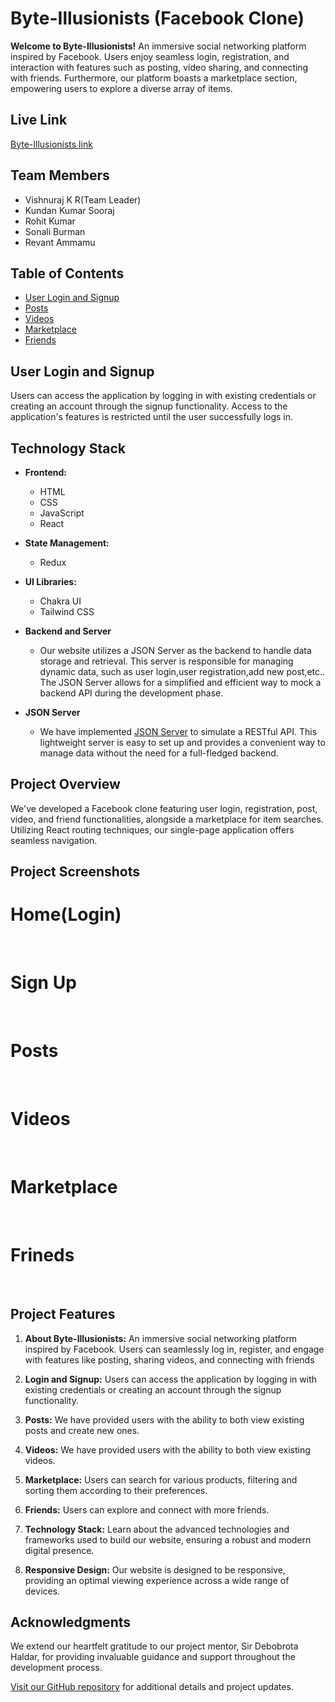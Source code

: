 # Byte-Illusionists (Facebook Clone)

**Welcome to Byte-Illusionists!** 
An immersive social networking platform inspired by Facebook. Users enjoy seamless login, registration, and interaction with features such as posting, video sharing, and connecting with friends. Furthermore, our platform boasts a marketplace section, empowering users to explore a diverse array of items.

## Live Link
<a href="https://byte-illusionists-fbclone.netlify.app/">Byte-Illusionists link</a>

## Team Members

- Vishnuraj K R(Team Leader)
- Kundan Kumar Sooraj
- Rohit Kumar
- Sonali Burman
- Revant Ammamu

## Table of Contents


- [User Login and Signup](#)
- [Posts](#)
- [Videos](#)
- [Marketplace](#)
- [Friends](#)


## User Login and Signup

Users can access the application by logging in with existing credentials or creating an account through the signup functionality. Access to the application's features is restricted until the user successfully logs in.

## Technology Stack

- **Frontend:**
  - HTML
  - CSS
  - JavaScript
  - React

- **State Management:**
  - Redux

- **UI Libraries:**
  - Chakra UI
  - Tailwind CSS

- **Backend and Server**
  - Our website utilizes a JSON Server as the backend to handle data storage and retrieval. This server is responsible for managing dynamic data, such as user login,user registration,add new post,etc.. 
    The JSON Server allows for a simplified and efficient way to mock a backend API during the development phase.
    
- **JSON Server**
  - We have implemented [JSON Server](https://mock-api-39gi.onrender.com/) to simulate a RESTful API. This lightweight server is easy to set up and provides a convenient way to manage data 
    without the need for a full-fledged backend.

## Project Overview

We've developed a Facebook clone featuring user login, registration, post, video, and friend functionalities, alongside a marketplace for item searches. Utilizing React routing techniques, our single-page application offers seamless navigation.

## Project Screenshots 
# Home(Login)
<img src="">
<br></br>

# Sign Up
<img src="">
<br></br>

# Posts
<img src="">
<br></br>

# Videos 
<img src="">
<br></br>

# Marketplace
<img src="">
<br></br>

# Frineds
<img src="">
<br></br>

## Project Features

1. **About Byte-Illusionists:** An immersive social networking platform inspired by Facebook. Users can seamlessly log in, register, and engage with features like posting, sharing videos, and connecting with friends

2. **Login and Signup:** Users can access the application by logging in with existing credentials or creating an account through the signup functionality.

3. **Posts:** We have provided users with the ability to both view existing posts and create new ones.

4. **Videos:** We have provided users with the ability to both view existing  videos.

5. **Marketplace:** Users can search for various products, filtering and sorting them according to their preferences.

6. **Friends:** Users can explore and connect with more friends.

7. **Technology Stack:** Learn about the advanced technologies and frameworks used to build our website, ensuring a robust and modern digital presence.

8. **Responsive Design:** Our website is designed to be responsive, providing an optimal viewing experience across a wide range of devices.



## Acknowledgments

We extend our heartfelt gratitude to our project mentor, Sir Debobrota Haldar, for providing invaluable guidance and support throughout the development process.

[Visit our GitHub repository](https://github.com/VishnurajKarockal/byte-illusionist-1234) for additional details and project updates.

